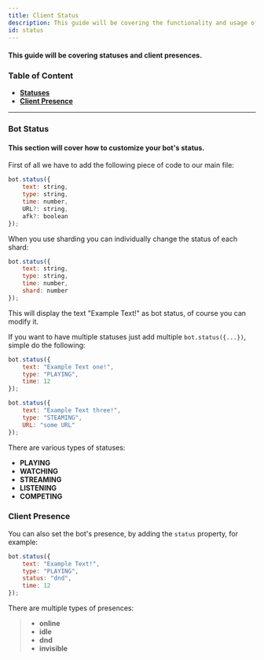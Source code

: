 ```yaml
---
title: Client Status
description: This guide will be covering the functionality and usage of client statuses.
id: status
---
```


#### This guide will be covering statuses and client presences.

### Table of Content

- **[Statuses](#bot-status)**
- **[Client Presence](#client-presence)**

---

### Bot Status

#### This section will cover how to customize your bot's status.

First of all we have to add the following piece of code to our main file:

```javascript
bot.status({
    text: string,
    type: string,
    time: number,
    URL?: string,
    afk?: boolean
});
```

When you use sharding you can individually change the status of each shard:

```javascript
bot.status({
    text: string,
    type: string,
    time: number,
    shard: number
});
```

This will display the text "Example Text!" as bot status, of course you can modify it.

If you want to have multiple statuses just add multiple `bot.status({...})`, simple do the following:

```javascript
bot.status({
    text: "Example Text one!",
    type: "PLAYING",
    time: 12
});

bot.status({
    text: "Example Text three!",
    type: "STEAMING",
    URL: "some URL"
});
```

There are various types of statuses:

* **PLAYING**
* **WATCHING**
* **STREAMING**
* **LISTENING**
* **COMPETING**

### Client Presence

You can also set the bot's presence, by adding the `status` property, for example:

```javascript
bot.status({
    text: "Example Text!",
    type: "PLAYING",
    status: "dnd",
    time: 12
});
```

There are multiple types of presences:

> * **online**
> * **idle**
> * **dnd** 
> * **invisible**